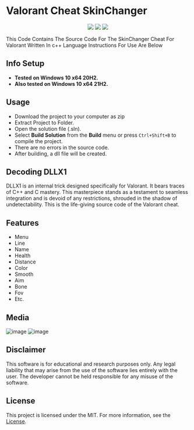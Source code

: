 # Valorant Cheat SkinChanger

<div align="center">

![](https://img.shields.io/badge/license-MIT-green?style=plastic) ![](https://img.shields.io/badge/arch-x64%20%7C%20x86-d9654f?style=plastic) ![](https://img.shields.io/badge/config-Debug%20%7C%20Release-c0c0c0?style=plastic)

</div>

This Code Contains The Source Code For The SkinChanger Cheat For Valorant Written In c++ Language Instructions For Use Are Below

## Info Setup
* **Tested on Windows 10 x64 20H2.**
* **Also tested on Windows 10 x64 21H2.**


## Usage 

- Download the project to your computer as zip
- Extract Project to Folder.
- Open the solution file (.sln).
- Select **Build Solution** from the **Build** menu or press `Ctrl+Shift+B` to compile the project.
- There are no errors in the source code.
- After building, a dll file will be created.


## Decoding DLLX1

DLLX1 is an internal trick designed specifically for Valorant. It bears traces of C++ and C mastery. This masterpiece stands as a testament to seamless integration and is devoid of any restrictions, shrouded in the shadow of undetectability. This is the life-giving source code of the Valorant cheat.


## Features
* Menu
* Line
* Name
* Health
* Distance
* Color
* Smooth
* Aim
* Bone
* Fov
* Etc.

## Media
![image](https://user-images.githubusercontent.com/102756691/161376662-8ff3178e-c447-4b49-9a1b-cb9ea1c6c8ee.png)
![image](https://user-images.githubusercontent.com/102756691/161376673-39647180-ab3d-49b2-bb31-890118277703.png)


## Disclaimer 

This software is for educational and research purposes only. Any legal liability that may arise from the use of the software lies entirely with the user. The developer cannot be held responsible for any misuse of the software.

## License

This project is licensed under the MIT. For more information, see the [License](LICENSE).